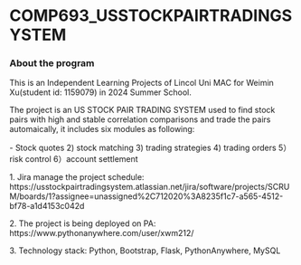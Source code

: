 # COMP693_USSTOCKPAIRTRADINGSYSTEM

### About the program
<p> This is an Independent Learning Projects of Lincol Uni MAC for Weimin Xu(student id: 1159079) in 2024 Summer School. </p>

<p> The project is an US STOCK PAIR TRADING SYSTEM used to find stock pairs with high and stable correlation comparisons and trade the pairs automaically, it includes six modules as following: </p>
     - Stock quotes
    2) stock matching
    3) trading strategies 
    4) trading orders
    5）risk control
    6）account settlement

<p> 1. Jira manage the project schedule: https://usstockpairtradingsystem.atlassian.net/jira/software/projects/SCRUM/boards/1?assignee=unassigned%2C712020%3A8235f1c7-a565-4512-bf78-a1d4153c042d </p> 

<p> 2. The project is being deployed on PA: https://www.pythonanywhere.com/user/xwm212/ </p>

<p> 3. Technology stack: Python, Bootstrap, Flask, PythonAnywhere, MySQL</p>
